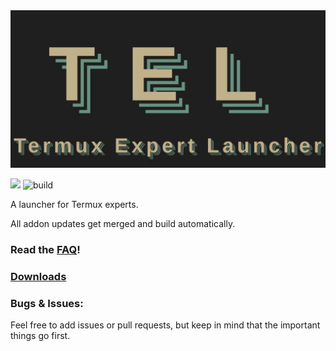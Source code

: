 <img src="https://github.com/t-e-l/artwork/raw/master/github_banner.png" data-canonical-src="https://github.com/t-e-l/artwork/raw/master/github_banner.png"  />


<a href="https://t.me/termux_expert_launcher"> <img  src="https://upload.wikimedia.org/wikipedia/commons/8/82/Telegram_logo.svg" data-canonical-src="https://upload.wikimedia.org/wikipedia/commons/8/82/Telegram_logo.svg" width="40" /></a>  ![build](https://api.travis-ci.com/t-e-l/tel.svg?branch=master) 

A launcher for Termux experts.

All addon updates get merged and build automatically.


### Read the [FAQ](https://github.com/t-e-l/tel/wiki/FAQ)!

### [Downloads](https://t-e-l.github.io/)


### Bugs & Issues:
Feel free to add issues or pull requests, but keep in mind that the important things go first.

